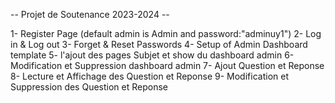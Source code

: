 -- Projet de Soutenance 2023-2024 --

1- Register Page (default admin is Admin and password:"adminuy1")
2- Log in & Log out
3- Forget & Reset Passwords
4- Setup of Admin Dashboard template
5- l'ajout des pages Subjet et show du dashboard admin
6- Modification et Suppression dashboard admin
7- Ajout Question et Reponse 
8- Lecture et Affichage des Question et Reponse
9- Modification et Suppression des Question et Reponse
